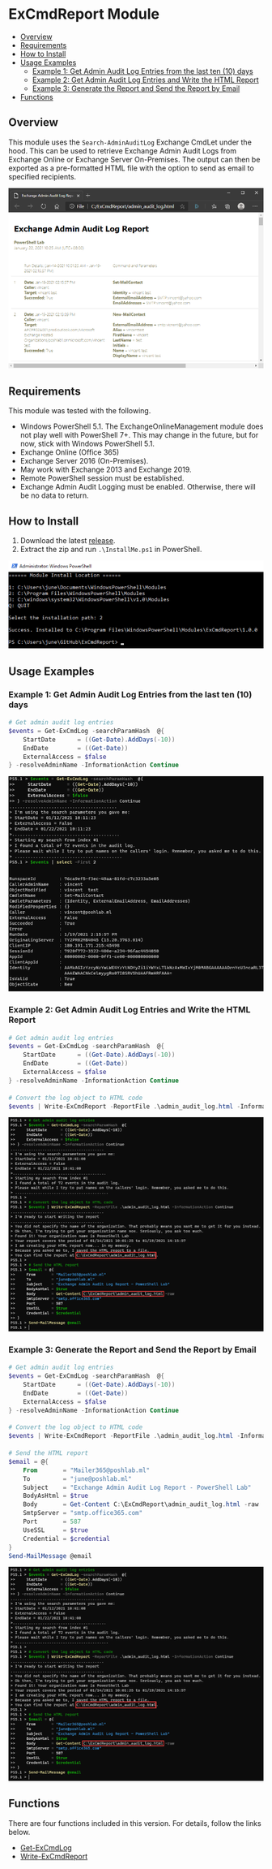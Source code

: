 # ExCmdReport Module

- [Overview](#overview)
- [Requirements](#requirements)
- [How to Install](#how-to-install)
- [Usage Examples](#usage-examples)
  - [Example 1: Get Admin Audit Log Entries from the last ten (10) days](#example-1-get-admin-audit-log-entries-from-the-last-ten-10-days)
  - [Example 2: Get Admin Audit Log Entries and Write the HTML Report](#example-2-get-admin-audit-log-entries-and-write-the-html-report)
  - [Example 3: Generate the Report and Send the Report by Email](#example-3-generate-the-report-and-send-the-report-by-email)
- [Functions](#functions)

## Overview

This module uses the `Search-AdminAuditLog` Exchange CmdLet under the hood. This can be used to retrieve Exchange Admin Audit Logs from Exchange Online or Exchange Server On-Premises. The output can then be exported as a pre-formatted HTML file with the option to send as email to specified recipients.

![Sample Email Report](images/SampleHTMLReport.png)

## Requirements

This module was tested with the following.

- Windows PowerShell 5.1. The ExchangeOnlineManagement module does not play well with PowerShell 7+. This may change in the future, but for now, stick with Windows PowerShell 5.1.
- Exchange Online (Office 365)
- Exchange Server 2016 (On-Premises).
- May work with Exchange 2013 and Exchange 2019.
- Remote PowerShell session must be established.
- Exchange Admin Audit Logging must be enabled. Otherwise, there will be no data to return.

## How to Install

1. Download the latest [release](https://github.com/junecastillote/ExCmdReport/releases).
2. Extract the zip and run `.\InstallMe.ps1` in PowerShell.

![Install Selection](images/SampleInstall.png)

## Usage Examples

### Example 1: Get Admin Audit Log Entries from the last ten (10) days

```PowerShell
# Get admin audit log entries
$events = Get-ExCmdLog -searchParamHash  @{
    StartDate      = ((Get-Date).AddDays(-10))
    EndDate        = ((Get-Date))
    ExternalAccess = $false
} -resolveAdminName -InformationAction Continue
```

![Get Admin Audit Log Entries](images/SampleOutput01.png)

### Example 2: Get Admin Audit Log Entries and Write the HTML Report

```PowerShell
# Get admin audit log entries
$events = Get-ExCmdLog -searchParamHash  @{
    StartDate      = ((Get-Date).AddDays(-10))
    EndDate        = ((Get-Date))
    ExternalAccess = $false
} -resolveAdminName -InformationAction Continue

# Convert the log object to HTML code
$events | Write-ExCmdReport -ReportFile .\admin_audit_log.html -InformationAction Continue
```

![Get Admin Audit Log Entries and Write the HTML report](images/SampleOutput02.png)

### Example 3: Generate the Report and Send the Report by Email

```PowerShell
# Get admin audit log entries
$events = Get-ExCmdLog -searchParamHash  @{
    StartDate      = ((Get-Date).AddDays(-10))
    EndDate        = ((Get-Date))
    ExternalAccess = $false
} -resolveAdminName -InformationAction Continue

# Convert the log object to HTML code
$events | Write-ExCmdReport -ReportFile .\admin_audit_log.html -InformationAction Continue

# Send the HTML report
$email = @{
    From       = "Mailer365@poshlab.ml"
    To         = "june@poshlab.ml"
    Subject    = "Exchange Admin Audit Log Report - PowerShell Lab"
    BodyAsHtml = $true
    Body       = Get-Content C:\ExCmdReport\admin_audit_log.html -raw
    SmtpServer = "smtp.office365.com"
    Port       = 587
    UseSSL     = $true
    Credential = $credential
}
Send-MailMessage @email
```

![Get Admin Audit Log Entries and Write the HTML report](images/SampleOutput02.png)

## Functions

There are four functions included in this version. For details, follow the links below.

- [Get-ExCmdLog](Doc/Get-ExCmdLog.md)
- [Write-ExCmdReport](Doc/Write-ExCmdReport.md)
